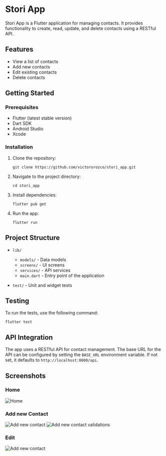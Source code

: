 # Stori App

Stori App is a Flutter application for managing contacts. It provides functionality to create, read, update, and delete contacts using a RESTful API.

## Features

- View a list of contacts
- Add new contacts
- Edit existing contacts
- Delete contacts

## Getting Started

### Prerequisites

- Flutter (latest stable version)
- Dart SDK
- Android Studio
- Xcode

### Installation

1. Clone the repository:
   ```
   git clone https://github.com/victororozco/stori_app.git
   ```

2. Navigate to the project directory:
   ```
   cd stori_app
   ```

3. Install dependencies:
   ```
   flutter pub get
   ```

4. Run the app:
   ```
   flutter run
   ```

## Project Structure

- `lib/`
  - `models/` - Data models
  - `screens/` - UI screens
  - `services/` - API services
  - `main.dart` - Entry point of the application

- `test/` - Unit and widget tests

## Testing

To run the tests, use the following command:

```
flutter test
```

## API Integration

The app uses a RESTful API for contact management. The base URL for the API can be configured by setting the `BASE_URL` environment variable. If not set, it defaults to `http://localhost:8000/api`.

## Screenshots
### Home
![Home](./docs/images/Simulator-home.png)

### Add new Contact
![Add new contact](./docs/images/Simulator-add.png)
![Add new contact validations](./docs/images/Simulator-add-validation.png)

### Edit
![Add new contact](./docs/images/Simulator-edit.png)
